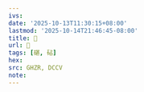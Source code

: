 ```yaml
---
ivs:
date: '2025-10-13T11:30:15+08:00'
lastmod: '2025-10-14T21:46:45-08:00'
title: 󰥅
url: 󰥅
tags: [碪, 砧]
hex: 
src: GHZR, DCCV
note:
---
```

